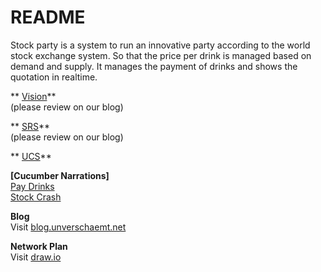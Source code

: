 # README #
Stock party is a system to run an innovative party according to the world stock exchange system. So that the price per drink is managed based on demand and supply. It manages the payment of drinks and shows the quotation in realtime.    
    
** [Vision](https://bitbucket.org/stockings/projectmanagement/src/master/vision.md)**   
(please review on our blog)    
    
** [SRS](https://bitbucket.org/stockings/projectmanagement/src/master/srs.md)**   
(please review on our blog)

** [UCS](fhttps://bitbucket.org/stockings/projectmanagement/src/master/srs.md#markdown-header-31-functionality)**    

**[Cucumber Narrations]**    
[Pay Drinks](https://bitbucket.org/stockings/projectmanagement/src/master/useCases/payDrinks.md#markdown-header-21-basic-flow)    
[Stock Crash](https://bitbucket.org/stockings/projectmanagement/src/master/useCases/stockcrash.md#markdown-header-21-basic-flow)    

     

**Blog**    
Visit [blog.unverschaemt.net](http://blog.unverschaemt.net)

**Network Plan**    
Visit [draw.io](https://drive.google.com/file/d/0B7nNErk0bX8_MlBIQ3BqTVRIeTg/view?usp=sharing)